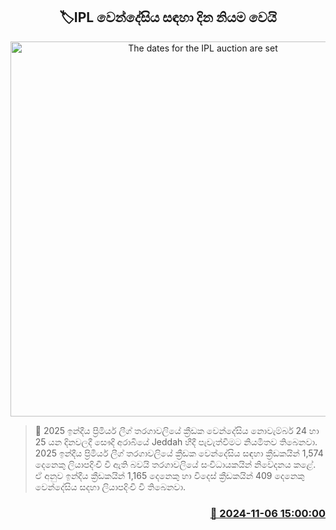 <p align='center'><b><h2 align='center' title='The dates for the IPL auction are set'>🏷IPL වෙන්දේසිය සඳහා දින නියම වෙයි</h2></b></p>
<p align='center'><img src='https://helakuru.sgp1.cdn.digitaloceanspaces.com/esana/images/lib/ipl-auction-update-archived.jpg' width='600' alt='The dates for the IPL auction are set'></p>

>📝 2025 ඉන්දීය ප්‍රිමියර් ලීග් තරගාවලියේ ක්‍රීඩක වෙන්දේසිය නොවැම්බර් 24 හා 25 යන දිනවලදී සෞදි අරාබියේ Jeddah හීදී පැවැත්වීමට නියමිතව තිබෙනවා.<br>2025 ඉන්දීය ප්‍රිමියර් ලීග් තරගාවලියේ ක්‍රීඩක වෙන්දේසිය සඳහා ක්‍රීඩකයින් 1,574 දෙනෙකු ලියාපදිංචි වී ඇති බවයි තරගාවලියේ සංවිධායකයින් නිවේදනය කළේ.<br>ඒ අනුව ඉන්දීය ක්‍රීඩකයින් 1,165 දෙනෙකු හා විදෙස් ක්‍රීඩකයින් 409 දෙනෙකු වෙන්දේසිය සදහා ලියාපදිංචි වී තිබෙනවා.<br>

<h3 align='right'><a href='https://www.helakuru.lk/esana/p/104792/'>📅 2024-11-06 15:00:00</a></h3>
